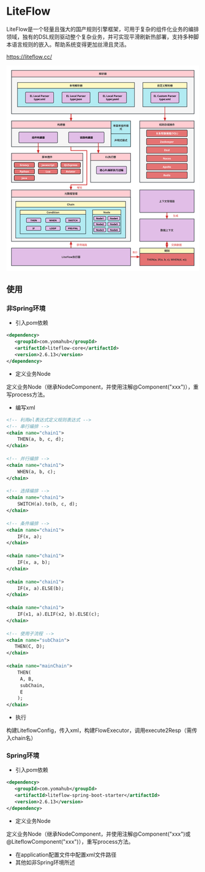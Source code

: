 # LiteFlow

LiteFlow是一个轻量且强大的国产规则引擎框架，可用于复杂的组件化业务的编排领域，独有的DSL规则驱动整个复杂业务，并可实现平滑刷新热部署，支持多种脚本语言规则的嵌入。帮助系统变得更加丝滑且灵活。



https://liteflow.cc/

![](https://github.com/regent-developer/document/blob/master/LiteFlow/arch.svg)

## 使用

### 非Spring环境

* 引入pom依赖

```xml
<dependency>
   <groupId>com.yomahub</groupId>
   <artifactId>liteflow-core</artifactId>
   <version>2.6.13</version>
</dependency>
```

* 定义业务Node

定义业务Node（继承NodeComponent，并使用注解@Component("xxx")），重写process方法。

* 编写xml

```xml
<!-- 利用el表达式定义规则表达式 -->
<!-- 串行编排 -->
<chain name="chain1">
    THEN(a, b, c, d);
</chain>

<!-- 并行编排 -->
<chain name="chain1">
    WHEN(a, b, c);
</chain>

<!-- 选择编排 -->
<chain name="chain1">
    SWITCH(a).to(b, c, d);
</chain>

<!-- 条件编排 -->
<chain name="chain1">
    IF(x, a);
</chain>

<chain name="chain1">
    IF(x, a, b);
</chain>

<chain name="chain1">
    IF(x, a).ELSE(b);
</chain>

<chain name="chain1">
    IF(x1, a).ELIF(x2, b).ELSE(c);
</chain>

<!-- 使用子流程 -->
<chain name="subChain">
   THEN(C, D);
</chain>

<chain name="mainChain">
    THEN(
     A, B,
     subChain,
     E
    );
</chain>

```



* 执行

构建LiteflowConfig，传入xml，构建FlowExecutor，调用execute2Resp（需传入chain名）



### Spring环境

* 引入pom依赖

```xml
<dependency>
   <groupId>com.yomahub</groupId>
   <artifactId>liteflow-spring-boot-starter</artifactId>
   <version>2.6.13</version>
</dependency>
```



* 定义业务Node

定义业务Node（继承NodeComponent，并使用注解@Component("xxx")或@LiteflowComponent("xxx")），重写process方法。

* 在application配置文件中配置xml文件路径
* 其他如非Spring环境所述

